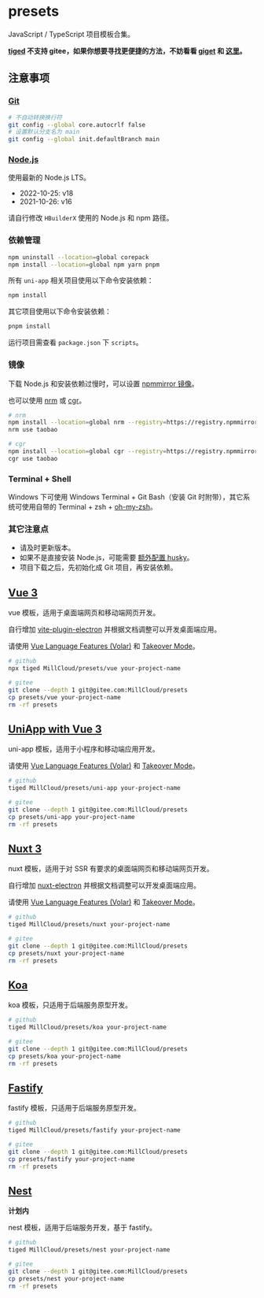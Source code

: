 # presets

JavaScript / TypeScript 项目模板合集。

**[tiged](https://github.com/tiged/tiged) 不支持 gitee，如果你想要寻找更便捷的方法，不妨看看 [giget](https://github.com/unjs/giget) 和 [这里](https://www.google.com/search?q=git+clone+subdirectory&oq=git+clone+subdirectory&ie=UTF-8)。**

## 注意事项

### [Git](https://git-scm.com/)

```sh
# 不自动转换换行符
git config --global core.autocrlf false
# 设置默认分支名为 main
git config --global init.defaultBranch main
```

### [Node.js](https://nodejs.org/)

使用最新的 Node.js LTS。

- 2022-10-25: v18
- 2021-10-26: v16

请自行修改 `HBuilderX` 使用的 Node.js 和 npm 路径。

### 依赖管理

```sh
npm uninstall --location=global corepack
npm install --location=global npm yarn pnpm
```

所有 `uni-app` 相关项目使用以下命令安装依赖：

```sh
npm install
```

其它项目使用以下命令安装依赖：

```sh
pnpm install
```

运行项目需查看 `package.json` 下 `scripts`。

### 镜像

下载 Node.js 和安装依赖过慢时，可以设置 [npmmirror 镜像](https://npmmirror.com/)。

也可以使用 [nrm](https://github.com/Pana/nrm) 或 [cgr](https://github.com/daysai/cgr)。

```sh
# nrm
npm install --location=global nrm --registry=https://registry.npmmirror.com
nrm use taobao

# cgr
npm install --location=global cgr --registry=https://registry.npmmirror.com
cgr use taobao
```

### Terminal + Shell

Windows 下可使用 Windows Terminal + Git Bash（安装 Git 时附带），其它系统可使用自带的 Terminal + zsh + [oh-my-zsh](https://github.com/ohmyzsh/ohmyzsh/wiki)。

### 其它注意点

- 请及时更新版本。
- 如果不是直接安装 Node.js，可能需要 [额外配置 husky](https://typicode.github.io/husky/#/?id=troubleshoot)。
- 项目下载之后，先初始化成 Git 项目，再安装依赖。

## [Vue 3](https://vuejs.org/)

vue 模板，适用于桌面端网页和移动端网页开发。

自行增加 [vite-plugin-electron](https://github.com/electron-vite/vite-plugin-electron) 并根据文档调整可以开发桌面端应用。

请使用 [Vue Language Features (Volar)](https://marketplace.visualstudio.com/items?itemName=Vue.volar) 和 [Takeover Mode](https://cn.vuejs.org/guide/typescript/overview.html#volar-takeover-mode)。

```sh
# github
npx tiged MillCloud/presets/vue your-project-name

# gitee
git clone --depth 1 git@gitee.com:MillCloud/presets
cp presets/vue your-project-name
rm -rf presets
```

## [UniApp with Vue 3](https://uniapp.dcloud.io/)

uni-app 模板，适用于小程序和移动端应用开发。

请使用 [Vue Language Features (Volar)](https://marketplace.visualstudio.com/items?itemName=Vue.volar) 和 [Takeover Mode](https://cn.vuejs.org/guide/typescript/overview.html#volar-takeover-mode)。

```sh
# github
tiged MillCloud/presets/uni-app your-project-name

# gitee
git clone --depth 1 git@gitee.com:MillCloud/presets
cp presets/uni-app your-project-name
rm -rf presets
```

## [Nuxt 3](https://nuxt.com.cn/)

nuxt 模板，适用于对 SSR 有要求的桌面端网页和移动端网页开发。

自行增加 [nuxt-electron](https://github.com/caoxiemeihao/nuxt-electron) 并根据文档调整可以开发桌面端应用。

请使用 [Vue Language Features (Volar)](https://marketplace.visualstudio.com/items?itemName=Vue.volar) 和 [Takeover Mode](https://cn.vuejs.org/guide/typescript/overview.html#volar-takeover-mode)。

```sh
# github
tiged MillCloud/presets/nuxt your-project-name

# gitee
git clone --depth 1 git@gitee.com:MillCloud/presets
cp presets/nuxt your-project-name
rm -rf presets
```

## [Koa](https://koajs.com)

koa 模板，只适用于后端服务原型开发。

```sh
# github
tiged MillCloud/presets/koa your-project-name

# gitee
git clone --depth 1 git@gitee.com:MillCloud/presets
cp presets/koa your-project-name
rm -rf presets
```

## [Fastify](https://www.fastify.io/)

fastify 模板，只适用于后端服务原型开发。

```sh
# github
tiged MillCloud/presets/fastify your-project-name

# gitee
git clone --depth 1 git@gitee.com:MillCloud/presets
cp presets/fastify your-project-name
rm -rf presets
```

## [Nest](https://nestjs.com/)

**计划内**

nest 模板，适用于后端服务开发，基于 fastify。

```sh
# github
tiged MillCloud/presets/nest your-project-name

# gitee
git clone --depth 1 git@gitee.com:MillCloud/presets
cp presets/nest your-project-name
rm -rf presets
```
